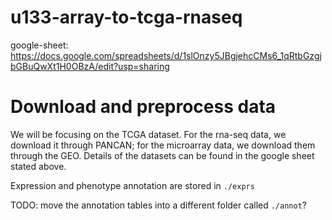 # u133-array-to-tcga-rnaseq

google-sheet: https://docs.google.com/spreadsheets/d/1slOnzy5JBgjehcCMs6_1qRtbGzgjbGBuQwXt1H0OBzA/edit?usp=sharing

# Download and preprocess data
We will be focusing on the TCGA dataset. For the rna-seq data, we download it through PANCAN; for the microarray data, we download them through the GEO. Details of the datasets can be found in the google sheet stated above.

Expression and phenotype annotation are stored in `./exprs`

TODO: move the annotation tables into a different folder called `./annot`?
